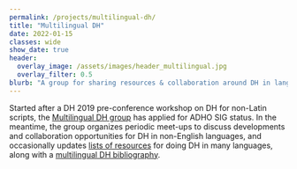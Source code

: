 ```yaml
---
permalink: /projects/multilingual-dh/
title: "Multilingual DH"
date: 2022-01-15
classes: wide
show_date: true
header:
  overlay_image: /assets/images/header_multilingual.jpg
  overlay_filter: 0.5
blurb: "A group for sharing resources & collaboration around DH in languages besides English."
---
```


Started after a DH 2019 pre-conference workshop on DH for non-Latin scripts, the [Multilingual DH group](https://multilingualdh.org/) has applied for ADHO SIG status. In the meantime, the group organizes periodic meet-ups to discuss developments and collaboration opportunities for DH in non-English languages, and occasionally updates [lists of resources](https://github.com/multilingual-dh) for doing DH in many languages, along with a [multilingual DH bibliography](https://github.com/multilingual-dh/multilingual-dh-bibliography).